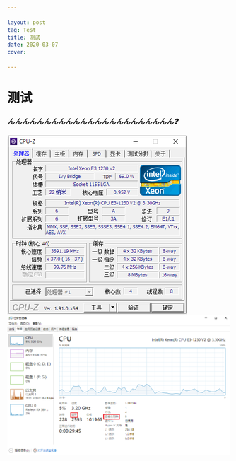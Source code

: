 ```yaml
---

layout: post
tag: Test
title: 测试
date: 2020-03-07
cover: 

---
```


# 测试
### ***んんんんんんんんんんんんんんんんんんんんんんん❓***  
![](../assets/img/P2.png)
![](../assets/img/P1.png)


